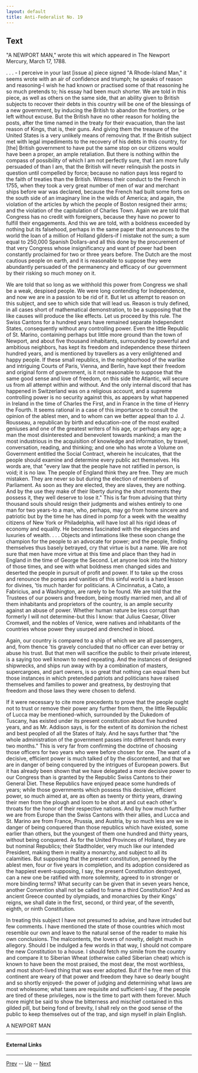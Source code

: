```yaml
---
layout: default
title: Anti-Federalist No. 19
---
```


## Text

"A NEWPORT MAN," wrote this wit which appeared in The Newport Mercury, March 17, 1788.

. . . - I perceive in your last [issue a] piece signed "A Rhode-Island Man," it seems wrote with an air of confidence and triumph; he speaks of reason and reasoning-I wish he had known or practised some of that reasoning he so much pretends to; his essay had been much shorter. We are told in this piece, as well as others on the same side, that an ability given to British subjects to recover their debts in this country will be one of the blessings of a new government, by inducing the British to abandon the frontiers, or be left without excuse. But the British have no other reason for holding the posts, after the time named in the treaty for their evacuation, than the last reason of Kings, that is, their guns. And giving them the treasure of the United States is a very unlikely means of removing that. If the British subject met with legal impediments to the recovery of his debts in this country, for [the] British government to have put the same stop on our citizens would have been a proper, an ample retaliation. But there is nothing within the compass of possibility of which I am not perfectly sure, that I am more fully persuaded of than I am, that the British will never relinquish the posts in question until compelled by force; because no nation pays less regard to the faith of treaties than the British. Witness their conduct to the French in 1755, when they took a very great number of men of war and merchant ships before war was declared, because the French had built some forts on the south side of an imaginary line in the wilds of America; and again, the violation of the articles by which the people of Boston resigned their arms; and the violation of the capitulation of Charles Town. Again we are told that Congress has no credit with foreigners, because they have no power to fulfill their engagements. And this we are told, with a boldness exceeded by nothing but its falsehood, perhaps in the same paper that announces to the world the loan of a million of Holland gilders-if I mistake not the sum; a sum equal to 250,000 Spanish Dollars-and all this done by the procurement of that very Congress whose insignificancy and want of power had been constantly proclaimed for two or three years before. The Dutch are the most cautious people on earth, and it is reasonable to suppose they were abundantly persuaded of the permanency and efficacy of our government by their risking so much money on it.

We are told that so long as we withhold this power from Congress we shall be a weak, despised people. We were long contending for Independence, and now we are in a passion to be rid of it. But let us attempt to reason on this subject, and see to which side that will lead us. Reason is truly defined, in all cases short of mathematical demonstration, to be a supposing that the like causes will produce the like effects. Let us proceed by this rule. The Swiss Cantons for a hundred years have remained separate Independent States, consequently without any controlling power. Even the little Republic of St. Marino, containing perhaps but little more ground than the town of Newport, and about five thousand inhabitants, surrounded by powerful and ambitious neighbors, has kept its freedom and independence these thirteen hundred years, and is mentioned by travellers as a very enlightened and happy people. If these small republics, in the neighborhood of the warlike and intriguing Courts of Paris, Vienna, and Berlin, have kept their freedom and original form of government, is it not reasonable to suppose that the same good sense and love of freedom, on this side the Atlantic, will secure us from all attempt within and without. And the only internal discord that has happened in Switzerland was on a religious account, and a supreme controlling power is no security against this, as appears by what happened in Ireland in the time of Charles the First, and in France in the time of Henry the Fourth. It seems rational in a case of this importance to consult the opinion of the ablest men, and to whom can we better appeal than to J. J. Rousseau, a republican by birth and education-one of the most exalted geniuses and one of the greatest writers of his age, or perhaps any age; a man the most disinterested and benevolent towards mankind; a man the most industrious in the acquisition of knowledge and information, by travel, conversation, reading, and thinking; and one who has wrote a Volume on Government entitled the Social Contract, wherein he inculcates, that the people should examine and determine every public act themselves. His words are, that "every law that the people have not ratified in person, is void; it is no law. The people of England think they are free. They are much mistaken. They are never so but during the election of members of Parliament. As soon as they are elected, they are slaves, they are nothing. And by the use they make of their liberty during the short moments they possess it, they well deserve to lose it." This is far from advising that thirty thousand souls should resign their judgments and wishes entirely to one man for two years-to a man, who, perhaps, may go from home sincere and patriotic but by the time he has dined in pomp for a week with the wealthy citizens of New York or Philadelphia, will have lost all his rigid ideas of economy and equality. He becomes fascinated with the elegancies and luxuries of wealth. . . . Objects and intimations like these soon change the champion for the people to an advocate for power; and the people, finding themselves thus basely betrayed, cry that virtue is but a name. We are not sure that men have more virtue at this time and place than they had in England in the time of George the Second. Let anyone look into the history of those times, and see with what boldness men changed sides and deserted the people in pursuit of profit and power. If to take up the cross and renounce the pomps and vanities of this sinful world is a hard lesson for divines, 'tis much harder for politicians. A Cincinnatus, a Cato, a Fabricius, and a Washington, are rarely to be found. We are told that the Trustees of our powers and freedom, being mostly married men, and all of them inhabitants and proprietors of the country, is an ample security against an abuse of power. Whether human nature be less corrupt than formerly I will not determine-but this I know: that Julius Caesar, Oliver Cromwell, and the nobles of Venice, were natives and inhabitants of the countries whose power they usurped and drenched in blood.

Again, our country is compared to a ship of which we are all passengers, and, from thence 'tis gravely concluded that no officer can ever betray or abuse his trust. But that men will sacrifice the public to their private interest, is a saying too well known to need repeating. And the instances of designed shipwrecks, and ships run away with by a combination of masters, supercargoes, and part owners, is so great that nothing can equal them but those instances in which pretended patriots and politicians have raised themselves and families to power and greatness, by destroying that freedom and those laws they were chosen to defend.

If it were necessary to cite more precedents to prove that the people ought not to trust or remove their power any further from them, the little Republic of Lucca may be mentioned-which, surrounded by the Dukedom of Tuscany, has existed under its present constitution about five hundred years, and as Mr. Addison says, is for the extent of its dominion the richest and best peopled of all the States of Italy. And he says further that "the whole administration of the government passes into different hands every two months." This is very far from confirming the doctrine of choosing those officers for two years who were before chosen for one. The want of a decisive, efficient power is much talked of by the discontented, and that we are in danger of being conquered by the intrigues of European powers. But it has already been shown that we have delegated a more decisive power to our Congress than is granted by the Republic Swiss Cantons to their General Diet. These Republics have enjoyed peace some hundreds of years; while those governments which possess this decisive, efficient power, so much aimed at, are as often as twenty or thirty years, drawing their men from the plough and loom to be shot at and cut each other's throats for the honor of their respective nations. And by how much further we are from Europe than the Swiss Cantons with their allies, and Lucca and St. Marino are from France, Prussia, and Austria, by so much less are we in danger of being conquered than those republics which have existed, some earlier than others, but the youngest of them one hundred and thirty years, without being conquered. As for the United Provinces of Holland, they are but nominal Republics; their Stadtholder, very much like our intended President, making them in reality a monarchy, and subject to all its calamities. But supposing that the present constitution, penned by the ablest men, four or five years in completion, and its adoption considered as the happiest event-supposing, I say, the present Constitution destroyed, can a new one be ratified with more solemnity, agreed to in stronger or more binding terms? What security can be given that in seven years hence, another Convention shall not be called to frame a third Constitution? And as ancient Greece counted by olympiads, and monarchies by their Kings' reigns, we shall date in the first, second, or third year, of the seventh, eighth, or ninth Constitution.

In treating this subject I have not presumed to advise, and have intruded but few comments. I have mentioned the state of those countries which most resemble our own and leave to the natural sense of the reader to make his own conclusions. The malcontents, the lovers of novelty, delight much in allegory. Should I be indulged a few words in that way, I should not compare the new Constitution to a house. I should fetch my simile from the country and compare it to Siberian Wheat (otherwise called Siberian cheat) which is known to have been the most praised, the most dear, the most worthless, and most short-lived thing that was ever adopted. But if the free men of this continent are weary of that power and freedom they have so dearly bought and so shortly enjoyed- the power of judging and determining what laws are most wholesome; what taxes are requisite and sufficient-I say, if the people are tired of these privileges, now is the time to part with them forever. Much more might be said to show the bitterness and mischief contained in this gilded pill, but being fond of brevity, I shall rely on the good sense of the public to keep themselves out of the trap, and sign myself in plain English.

A NEWPORT MAN

---
#### External Links

---

[Prev](18.md) -- [Up](README.md) -- [Next](20.md)